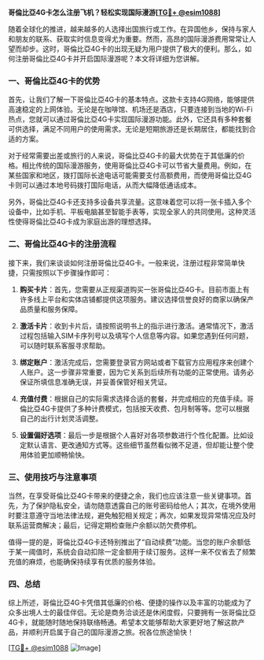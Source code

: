 **哥倫比亞4G卡怎么注册飞机？轻松实现国际漫游[[TG💪+ @esim1088](https://t.me/s/esim1088)]**

随着全球化的推进，越来越多的人选择出国旅行或工作。在异国他乡，保持与家人和朋友的联系、获取实时信息变得尤为重要。然而，高昂的国际漫游费用常常让人望而却步。这时，哥倫比亞4G卡的出现无疑为用户提供了极大的便利。那么，如何注册哥倫比亞4G卡并开启国际漫游呢？本文将详细为您讲解。

### 一、哥倫比亞4G卡的优势

首先，让我们了解一下哥倫比亞4G卡的基本特点。这款卡支持4G网络，能够提供高速稳定的上网体验。无论是在咖啡馆、机场还是酒店，只要连接到当地的Wi-Fi热点，您就可以通过哥倫比亞4G卡实现国际漫游功能。此外，它还具有多种套餐可供选择，满足不同用户的使用需求。无论是短期旅游还是长期居住，都能找到合适的方案。

对于经常需要出差或旅行的人来说，哥倫比亞4G卡的最大优势在于其低廉的价格。相比传统的国际漫游服务，使用哥倫比亞4G卡可以节省大量费用。例如，在某些国家和地区，拨打国际长途电话可能需要支付高额费用，而使用哥倫比亞4G卡则可以通过本地号码拨打国际电话，从而大幅降低通话成本。

另外，哥倫比亞4G卡还支持多设备共享流量。这意味着您可以将一张卡插入多个设备中，比如手机、平板电脑甚至智能手表等，实现全家人的共同使用。这种灵活性使得哥倫比亞4G卡成为家庭出游的理想选择。

### 二、哥倫比亞4G卡的注册流程

接下来，我们来谈谈如何注册哥倫比亞4G卡。一般来说，注册过程非常简单快捷，只需按照以下步骤操作即可：

1. **购买卡片**：首先，您需要从正规渠道购买一张哥倫比亞4G卡。目前市面上有许多线上平台和实体店铺都提供这项服务。建议选择信誉良好的商家以确保产品质量和服务保障。

2. **激活卡片**：收到卡片后，请按照说明书上的指示进行激活。通常情况下，激活过程包括输入SIM卡序列号以及填写个人信息等内容。如果您遇到任何问题，可以随时联系客服寻求帮助。

3. **绑定账户**：激活完成后，您需要登录官方网站或者下载官方应用程序来创建个人账户。这一步骤非常重要，因为它关系到后续所有功能的正常使用。请务必保证所填信息准确无误，并妥善保管好相关凭证。

4. **充值付费**：根据自己的实际需求选择合适的套餐，并完成相应的充值手续。哥倫比亞4G卡提供了多种计费模式，包括按天收费、包月制等等。您可以根据自己的出行计划灵活调整。

5. **设置偏好选项**：最后一步是根据个人喜好对各项参数进行个性化配置。比如设定默认语言、更改通知方式等。这些细节虽然看似微不足道，但却能让整个使用体验更加顺畅愉快。

### 三、使用技巧与注意事项

当然，在享受哥倫比亞4G卡带来的便捷之余，我们也应该注意一些关键事项。首先，为了保护隐私安全，请勿随意透露自己的账号密码给他人；其次，在境外使用时要注意遵守当地法律法规，避免触犯相关规定；再次，如果发现异常情况应及时联系运营商解决；最后，记得定期检查账户余额以防欠费停机。

值得一提的是，哥倫比亞4G卡还特别推出了“自动续费”功能。当您的账户余额低于某一阈值时，系统会自动扣除一定金额用于续订服务。这样一来不仅省去了频繁充值的麻烦，也能确保持续享有优质的服务体验。

### 四、总结

综上所述，哥倫比亞4G卡凭借其低廉的价格、便捷的操作以及丰富的功能成为了众多出境人士的最佳伴侣。无论是商务洽谈还是休闲度假，只要拥有一张哥倫比亞4G卡，就能随时随地保持联络畅通。希望本文能够帮助大家更好地了解这款产品，并顺利开启属于自己的国际漫游之旅。祝各位旅途愉快！

[[TG💪+ @esim1088](https://t.me/s/esim1088) ![Image](https://i.postimg.cc/4NQfJmqS/Snipaste-2025-05-13-00-14-12.png)]